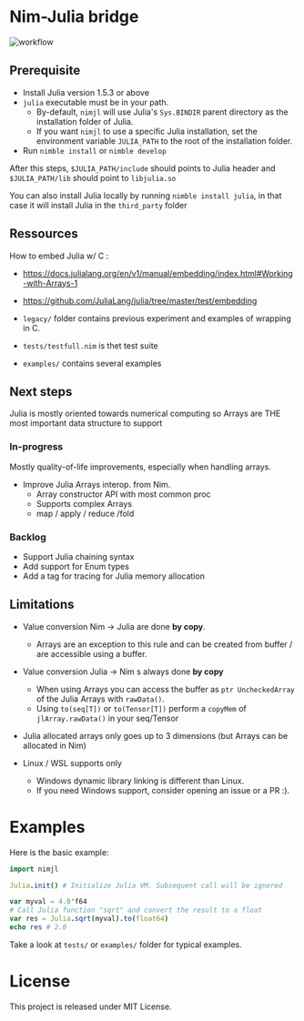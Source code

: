 # Nim-Julia bridge

![workflow](https://github.com/Clonkk/nimjl/actions/workflows/ci.yml/badge.svg)

## Prerequisite

* Install Julia version 1.5.3 or above
* ``julia`` executable must be in your path.
  * By-default, ``nimjl`` will use Julia's ``Sys.BINDIR`` parent directory as the installation folder of Julia.
  * If you want ``nimjl`` to use a specific Julia installation, set the environment variable ``JULIA_PATH`` to the root of the installation folder.
* Run ``nimble install`` or ``nimble develop``

After this steps, ``$JULIA_PATH/include`` should points to Julia header and ``$JULIA_PATH/lib`` should point to ``libjulia.so``

You can also install Julia locally by running ``nimble install julia``, in that case it will install Julia in the ``third_party`` folder

## Ressources

How to embed Julia w/ C :

* https://docs.julialang.org/en/v1/manual/embedding/index.html#Working-with-Arrays-1

* https://github.com/JuliaLang/julia/tree/master/test/embedding

* ``legacy/`` folder contains previous experiment and examples of wrapping in C.

* ``tests/testfull.nim`` is thet test suite

* ``examples/`` contains several examples

## Next steps

Julia is mostly oriented towards numerical computing so Arrays are THE most important data structure to support

### In-progress

Mostly quality-of-life improvements, especially when handling arrays.

* Improve Julia Arrays interop. from Nim.
  * Array constructor API with most common proc
  * Supports complex Arrays
  * map / apply / reduce /fold

### Backlog

* Support Julia chaining syntax
* Add support for Enum types
* Add a tag for tracing for Julia memory allocation

## Limitations

* Value conversion Nim -> Julia are done **by copy**.
  * Arrays are an exception to this rule and can be created from buffer / are accessible using a buffer.

* Value conversion Julia -> Nim s always done **by copy**
  * When using Arrays you can access the buffer as ``ptr UncheckedArray`` of the Julia Arrays with ``rawData()``.
  * Using ``to(seq[T])`` or ``to(Tensor[T])`` perform a ``copyMem`` of ``jlArray.rawData()`` in your seq/Tensor

* Julia allocated arrays only goes up to 3 dimensions (but Arrays can be allocated in Nim)

* Linux / WSL supports only
  * Windows dynamic library linking is different than Linux.
  * If you need Windows support, consider opening an issue or a PR :).

# Examples

Here is the basic example:
```nim
import nimjl

Julia.init() # Initialize Julia VM. Subsequent call will be ignored

var myval = 4.0'f64
# Call Julia function "sqrt" and convert the result to a float
var res = Julia.sqrt(myval).to(float64)
echo res # 2.0

```

Take a look at ``tests/`` or ``examples/`` folder for typical examples.


# License

This project is released under MIT License.
